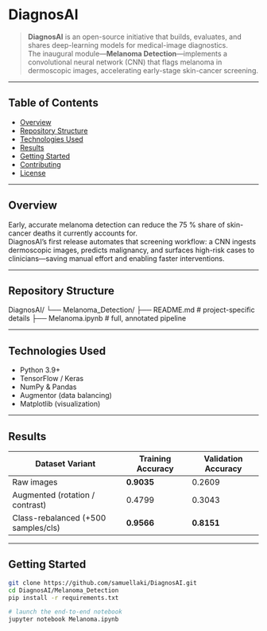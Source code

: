 # DiagnosAI  
> **DiagnosAI** is an open-source initiative that builds, evaluates, and shares deep-learning models for medical-image diagnostics.  
> The inaugural module—**Melanoma Detection**—implements a convolutional neural network (CNN) that flags melanoma in dermoscopic images, accelerating early-stage skin-cancer screening.

---

## Table of Contents
* [Overview](#overview)
* [Repository Structure](#repository-structure)
* [Technologies Used](#technologies-used)
* [Results](#results)
* [Getting Started](#getting-started)
* [Contributing](#contributing)
* [License](#license)

---

## Overview
Early, accurate melanoma detection can reduce the 75 % share of skin-cancer deaths it currently accounts for.  
DiagnosAI’s first release automates that screening workflow: a CNN ingests dermoscopic images, predicts malignancy, and surfaces high-risk cases to clinicians—saving manual effort and enabling faster interventions.

---

## Repository Structure
DiagnosAI/
└── Melanoma_Detection/
├── README.md # project-specific details
├── Melanoma.ipynb # full, annotated pipeline


---

## Technologies Used
- Python 3.9+
- TensorFlow / Keras
- NumPy & Pandas
- Augmentor (data balancing)
- Matplotlib (visualization)

---

## Results
| Dataset Variant                    | Training Accuracy | Validation Accuracy |
|------------------------------------|------------------|---------------------|
| Raw images                         | **0.9035**       | 0.2609              |
| Augmented (rotation / contrast)    | 0.4799           | 0.3043              |
| Class-rebalanced (+500 samples/cls)| **0.9566**       | **0.8151**          |

---

## Getting Started
```bash
git clone https://github.com/samuellaki/DiagnosAI.git
cd DiagnosAI/Melanoma_Detection
pip install -r requirements.txt

# launch the end-to-end notebook
jupyter notebook Melanoma.ipynb
